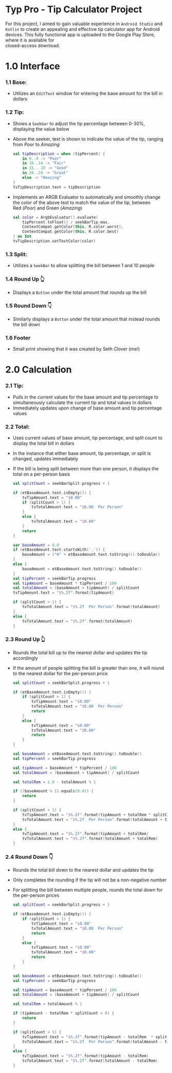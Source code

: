 # Typ Pro - Tip Calculator Project
For this project, I aimed to gain valuable experience in `Android Studio` and `Kotlin` to create an appealing and effective tip
calculator app for Android devices. This fully functional app is uploaded to the Google Play Store, where it is available for<br>
closed-access download.

# 1.0 **Interface**

### 1.1 **Base:**
  - Utilizes an `EditText` window for entering the base amount for the bill in dollars

### 1.2 **Tip:**
  - Shows a `Seekbar` to adjust the tip percentage between 0-30%, displaying the value below
  - Above the seeker, text is shown to indicate the value of the tip, ranging from *Poor* to *Amazing*

    ```Kotlin
    val tipDescription = when (tipPercent) {
        in 0..9 -> "Poor"
        in 10..14 -> "Fair"
        in 15.. 19 -> "Good"
        in 20..24 -> "Great"
        else -> "Amazing"
    }
    tvTipDescription.text = tipDescription
    ```

  - Implements an ARGB Evaluator to automatically and smoothly change the color of the above text to match the value of the tip, between <br>
    Red (*Poor*) and Green (*Amazing*)

    ```Kotlin
    val color = ArgbEvaluator().evaluate(
        tipPercent.toFloat() / seekBarTip.max,
        ContextCompat.getColor(this, R.color.worst),
        ContextCompat.getColor(this, R.color.best)
    ) as Int
    tvTipDescription.setTextColor(color)
    ```
    
### 1.3 **Split:**
  - Utilizes a `SeekBar` to allow splitting the bill between 1 and 10 people

### 1.4 **Round Up** 👆
  - Displays a `Button` under the total amount that rounds up the bill

### 1.5 **Round Down** 👇
  - Similarly displays a `Button` under the total amount that instead rounds the bill down

### 1.6 **Footer**
  - Small print showing that it was created by Seth Clover (me!)

# 2.0 **Calculation**

### 2.1 **Tip:**
  - Pulls in the current values for the base amount and tip percentage to simultaneously calculate the current tip and total values in dollars
  - Immediately updates upon change of base amount and tip percentage values

### 2.2 **Total:**
  - Uses current values of base amount, tip percentage, and split count to display the total bill in dollars
  - In the instance that either base amount, tip percentage, or split is changed, updates immediately
  - If the bill is being split between more than one person, it displays the total on a per-person basis
    
    ```Kotlin
    val splitCount = seekBarSplit.progress + 1

    if (etBaseAmount.text.isEmpty()) {
        tvTipAmount.text = "$0.00"
        if (splitCount > 1) {
            tvTotalAmount.text = "$0.00  Per Person"
        }
        else {
            tvTotalAmount.text = "$0.00"
        }
        return
    }

    var baseAmount = 0.0
    if (etBaseAmount.text.startsWith('.')) {
        baseAmount = ("0" + etBaseAmount.text.toString()).toDouble()
    }
    else {
        baseAmount = etBaseAmount.text.toString().toDouble()
    }
    val tipPercent = seekBarTip.progress
    val tipAmount = baseAmount * tipPercent / 100
    val totalAmount = (baseAmount + tipAmount) / splitCount
    tvTipAmount.text = "$%.2f".format(tipAmount)

    if (splitCount > 1) {
        tvTotalAmount.text = "$%.2f  Per Person".format(totalAmount)
    }
    else {
        tvTotalAmount.text = "$%.2f".format(totalAmount)
    }
    ```

### 2.3 **Round Up** 👆
  - Rounds the total bill up to the nearest dollar and updates the tip accordingly
  - If the amount of people splitting the bill is greater than one, it will round to the nearest dollar for the per-person price

    ```Kotlin
    val splitCount = seekBarSplit.progress + 1

    if (etBaseAmount.text.isEmpty()) {
        if (splitCount > 1) {
            tvTipAmount.text = "$0.00"
            tvTotalAmount.text = "$0.00  Per Person"
            return
        }
        else {
            tvTipAmount.text = "$0.00"
            tvTotalAmount.text = "$0.00"
            return
        }
    }

    val baseAmount = etBaseAmount.text.toString().toDouble()
    val tipPercent = seekBarTip.progress

    val tipAmount = baseAmount * tipPercent / 100
    val totalAmount = (baseAmount + tipAmount) / splitCount

    val totalRem = 1.0 - totalAmount % 1

    if ((baseAmount % 1).equals(0.0)) {
        return
    }

    if (splitCount > 1) {
        tvTipAmount.text = "$%.2f".format(tipAmount + totalRem * splitCount)
        tvTotalAmount.text = "$%.2f  Per Person".format(totalAmount + totalRem)
    }
    else {
        tvTipAmount.text = "$%.2f".format(tipAmount + totalRem)
        tvTotalAmount.text = "$%.2f".format(totalAmount + totalRem)
    }
    ```

### 2.4 **Round Down** 👇
  - Rounds the total bill down to the nearest dollar and updates the tip
  - Only completes the rounding if the tip will not be a non-negative number
  - For splitting the bill between multiple people, rounds the total down for the per-person prices
    
    ```Kotlin
    val splitCount = seekBarSplit.progress + 1

    if (etBaseAmount.text.isEmpty()) {
        if (splitCount > 1) {
            tvTipAmount.text = "$0.00"
            tvTotalAmount.text = "$0.00  Per Person"
            return
        }
        else {
            tvTipAmount.text = "$0.00"
            tvTotalAmount.text = "$0.00"
            return
        }
    }

    val baseAmount = etBaseAmount.text.toString().toDouble()
    val tipPercent = seekBarTip.progress

    val tipAmount = baseAmount * tipPercent / 100
    val totalAmount = (baseAmount + tipAmount) / splitCount

    val totalRem = totalAmount % 1

    if (tipAmount - totalRem * splitCount < 0) {
        return
    }

    if (splitCount > 1) {
        tvTipAmount.text = "$%.2f".format(tipAmount - totalRem  * splitCount)
        tvTotalAmount.text = "$%.2f  Per Person".format(totalAmount - totalRem)
    }
    else {
        tvTipAmount.text = "$%.2f".format(tipAmount - totalRem)
        tvTotalAmount.text = "$%.2f".format(totalAmount - totalRem)
    }
    ```
